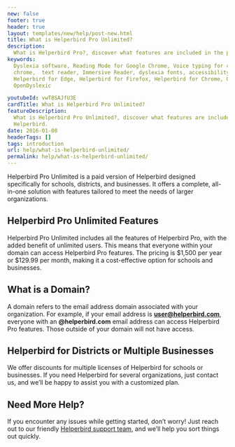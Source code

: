 ```yaml
---
new: false
footer: true
header: true
layout: templates/new/help/post-new.html
title: What is Helperbird Pro Unlimited?
description:
  What is Helperbird Pro?, discover what features are included in the paid version of Helperbird.
keywords:
  Dyslexia software, Reading Mode for Google Chrome, Voice typing for chrome, Text to speech for
  chrome,  text reader, Immersive Reader, dyslexia fonts, accessibility software, dyslexia software,
  Helperbird for Edge, Helperbird for Firefox, Helperbird for Chrome, Opendyslexic for Chrome,
  OpenDyslexic

youtubeId: vwT8SAJfU3E
cardTitle: What is Helperbird Pro Unlimited?
featureDescription:
  What is Helperbird Pro Unlimited?, discover what features are included in the paid version of
  Helperbird.
date: 2016-01-08
headerTags: []
tags: introduction
url: help/what-is-helperbird-unlimited/
permalink: help/what-is-helperbird-unlimited/
---
```



Helperbird Pro Unlimited is a paid version of Helperbird designed specifically for schools, districts, and businesses. It offers a complete, all-in-one solution with features tailored to meet the needs of larger organizations.

## Helperbird Pro Unlimited Features

Helperbird Pro Unlimited includes all the features of Helperbird Pro, with the added benefit of unlimited users. This means that everyone within your domain can access Helperbird Pro features. The pricing is $1,500 per year or $129.99 per month, making it a cost-effective option for schools and businesses.

## What is a Domain?

A domain refers to the email address domain associated with your organization. For example, if your email address is **user@helperbird.com**, everyone with an **@helperbird.com** email address can access Helperbird Pro features. Those outside of your domain will not have access.

## Helperbird for Districts or Multiple Businesses

We offer discounts for multiple licenses of Helperbird for schools or businesses. If you need Helperbird for several organizations, just contact us, and we’ll be happy to assist you with a customized plan.


## Need More Help?

If you encounter any issues while getting started, don’t worry! Just reach out to our friendly [Helperbird support team](/support/), and we’ll help you sort things out quickly.